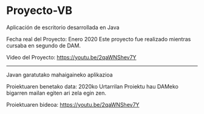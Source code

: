 # Proyecto-VB

Aplicación de escritorio desarrollada en Java

Fecha real del Proyecto: Enero 2020 Este proyecto fue realizado mientras cursaba en segundo de DAM.

Video del Proyecto:
https://youtu.be/2qaWNShev7Y

-------------------------

Javan garatutako mahaigaineko aplikazioa

Proiektuaren benetako data: 2020ko Urtarrilan Proiektu hau DAMeko bigarren mailan egiten ari zela egin zen.

Proiektuaren bideoa:
https://youtu.be/2qaWNShev7Y
